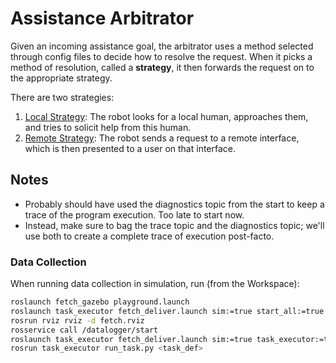 # Assistance Arbitrator

Given an incoming assistance goal, the arbitrator uses a method selected through config files to decide how to resolve the request. When it picks a method of resolution, called a **strategy**, it then forwards the request on to the appropriate strategy.

There are two strategies:

1. [Local Strategy](local_interfaces/local_strategy/): The robot looks for a local human, approaches them, and tries to solicit help from this human.
1. [Remote Strategy](remote_interfaces/remote_strategy): The robot sends a request to a remote interface, which is then presented to a user on that interface.


## Notes

- Probably should have used the diagnostics topic from the start to keep a trace of the program execution. Too late to start now.
- Instead, make sure to bag the trace topic and the diagnostics topic; we'll use both to create a complete trace of execution post-facto.

### Data Collection

When running data collection in simulation, run (from the Workspace):

```bash
roslaunch fetch_gazebo playground.launch
roslaunch task_executor fetch_deliver.launch sim:=true start_all:=true task_executor:=false datalogger:=true
rosrun rviz rviz -d fetch.rviz
rosservice call /datalogger/start
roslaunch task_executor fetch_deliver.launch sim:=true task_executor:=true local_strategy:=false
rosrun task_executor run_task.py <task_def>
```
